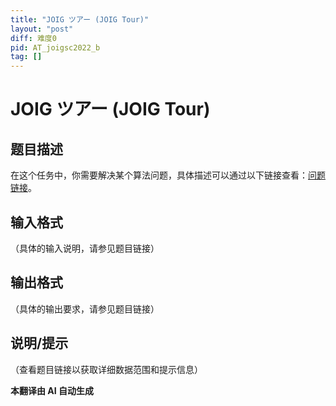 ```yaml
---
title: "JOIG ツアー (JOIG Tour)"
layout: "post"
diff: 难度0
pid: AT_joigsc2022_b
tag: []
---
```


# JOIG ツアー (JOIG Tour)

## 题目描述

在这个任务中，你需要解决某个算法问题，具体描述可以通过以下链接查看：[问题链接](https://atcoder.jp/contests/joigsc2022/tasks/joigsc2022_b)。

## 输入格式

（具体的输入说明，请参见题目链接）

## 输出格式

（具体的输出要求，请参见题目链接）

## 说明/提示

（查看题目链接以获取详细数据范围和提示信息）

 **本翻译由 AI 自动生成**

